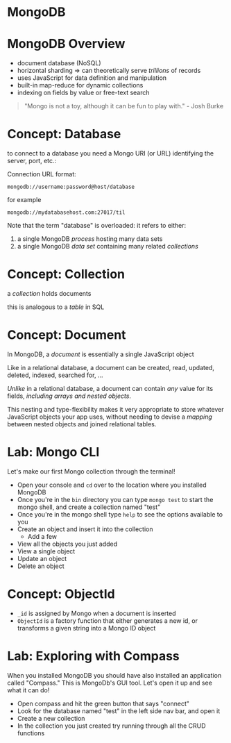# MongoDB

# MongoDB Overview

* document database (NoSQL)
* horizontal sharding => can theoretically serve *trillions* of records
* uses JavaScript for data definition and manipulation
* built-in map-reduce for dynamic collections
* indexing on fields by value or free-text search 

> "Mongo is not a toy, although it can be fun to play with." - Josh Burke

# Concept: Database

to connect to a database you need a Mongo URI (or URL) identifying the server, port, etc.:

Connection URL format:

```
mongodb://username:password@host/database
```

for example

```
mongodb://mydatabasehost.com:27017/til
```

Note that the term "database" is overloaded: it refers to either:

1. a single MongoDB *process* hosting many data sets
2. a single MongoDB *data set* containing many related *collections*

# Concept: Collection

a *collection* holds documents

this is analogous to a *table* in SQL

# Concept: Document

In MongoDB, a *document* is essentially a single JavaScript object

Like in a relational database, a document can be created, read, updated, deleted, indexed, searched for, ...

*Unlike* in a relational database, a document can contain *any* value for its fields, *including arrays and nested objects*.

This nesting and type-flexibility makes it very appropriate to store whatever JavaScript objects your app uses, without needing to devise a *mapping* between nested objects and joined relational tables.

# Lab: Mongo CLI

Let's make our first Mongo collection through the terminal!

- Open your console and `cd` over to the location where you installed MongoDB
- Once you're in the `bin` directory you can type `mongo test` to start the mongo shell, and create a collection named "test"
- Once you're in the mongo shell type `help` to see the options available to you
- Create an object and insert it into the collection
  - Add a few
- View all the objects you just added
- View a single object
- Update an object
- Delete an object

# Concept: ObjectId

- `_id` is assigned by Mongo when a document is inserted
- `ObjectId` is a factory function that either generates a new id, or transforms a given string into a Mongo ID object

# Lab: Exploring with Compass

When you installed MongoDB you should have also installed an application called "Compass."  This is MongoDb's GUI tool. Let's open it up and see what it can do!

- Open compass and hit the green button that says "connect"
- Look for the database named "test" in the left side nav bar, and open it
- Create a new collection
- In the collection you just created try running through all the CRUD functions